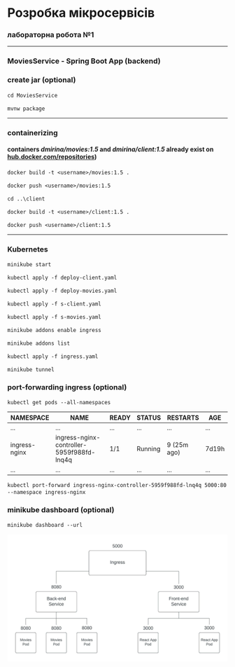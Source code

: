 # Розробка мікросервісів
### лабораторна робота №1

---

### MoviesService - Spring Boot App (backend)
### create jar (optional)

```
cd MoviesService
```

```
mvnw package  
```

---

### containerizing
#### containers _dmirina/movies:1.5_ and _dmirina/client:1.5_ already exist on [hub.docker.com/repositories](http:/hub.docker.com/repositories "hub.docker.com/repositories"))

```
docker build -t <username>/movies:1.5 .
```

```
docker push <username>/movies:1.5
```

```
cd ..\client
```

```
docker build -t <username>/client:1.5 .
```

```
docker push <username>/client:1.5
```

---

### Kubernetes

```
minikube start
```

```
kubectl apply -f deploy-client.yaml
```

```
kubectl apply -f deploy-movies.yaml
```

```
kubectl apply -f s-client.yaml
```

```
kubectl apply -f s-movies.yaml
```

```
minikube addons enable ingress
```

```
minikube addons list
```

```
kubectl apply -f ingress.yaml
```

```
minikube tunnel
```

### port-forwarding ingress (optional)

```
kubectl get pods --all-namespaces
```

|NAMESPACE|NAME|READY|STATUS|RESTARTS|AGE|
|----|----|----|----|----|----|
|...|...|...|...|...|...|
|ingress-nginx|ingress-nginx-controller-5959f988fd-lnq4q|1/1|Running|9 (25m ago)|7d19h|
|...|...|...|...|...|...|


```
kubectl port-forward ingress-nginx-controller-5959f988fd-lnq4q 5000:80 --namespace ingress-nginx
```

### minikube dashboard (optional)

```
minikube dashboard --url
```

![image](https://github.com/DmIrina/5-MD/blob/main/lab%201/image.jpeg)
